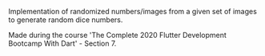Implementation of randomized numbers/images from a given set of images to generate random dice numbers.

Made during the course 'The Complete 2020 Flutter Development Bootcamp With Dart' - Section 7.